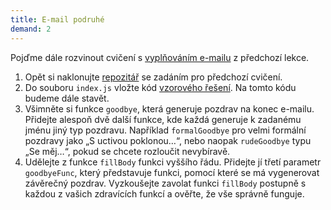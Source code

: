 ```yaml
---
title: E-mail podruhé
demand: 2
---
```


Pojďme dále rozvinout cvičení s [vyplňováním e-mailu](/kurzy/javascript-vyuka/js-1/funkce-obory/cv-funkce#cvlekce%3Ee-mail-telo) z předchozí lekce.

1. Opět si naklonujte [repozitář](https://github.com/Czechitas-podklady-WEB/email-zadani) se zadáním pro předchozí cvičení.
1. Do souboru `index.js` vložte kód [vzorového řešení](/kurzy/javascript-vyuka/js-1/funkce-obory/cv-funkce/cvlekce%3Ee-mail-telo). Na tomto kódu budeme dále stavět.
1. Všimněte si funkce `goodbye`, která generuje pozdrav na konec e-mailu. Přidejte alespoň dvě další funkce, kde každá generuje k zadanému jménu jiný typ pozdravu. Například `formalGoodbye` pro velmi formální pozdravy jako „S uctivou poklonou…“, nebo naopak `rudeGoodbye` typu „Se měj…“, pokud se chcete rozloučit nevybíravě.
1. Udělejte z funkce `fillBody` funkci vyššího řádu. Přidejte jí třetí parametr `goodbyeFunc`, který představuje funkci, pomocí které se má vygenerovat závěrečný pozdrav. Vyzkoušejte zavolat funkci `fillBody` postupně s každou z vašich zdravících funkcí a ověřte, že vše správně funguje.
